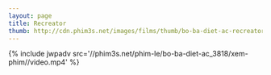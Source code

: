 ```yaml
---
layout: page
title: Recreator
thumb: http://cdn.phim3s.net/images/films/thumb/bo-ba-diet-ac-recreator-2012.jpg
---
```

{% include jwpadv src='//phim3s.net/phim-le/bo-ba-diet-ac_3818/xem-phim//video.mp4' %}
